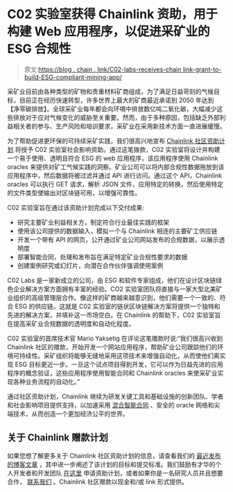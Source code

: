 # C02 实验室获得 Chainlink 资助，用于构建 Web 应用程序，以促进采矿业的 ESG 合规性

> 原文:[https://blog . chain . link/C02-labs-receives-chain link-grant-to-build-ESG-compliant-mining-app/](https://blog.chain.link/c02-labs-receives-chainlink-grant-to-build-esg-compliant-mining-app/)

采矿业目前由各种类型的矿物和贵重材料矿商组成，为了满足日益苛刻的气候目标，目前正在经历快速转型，许多世界上最大的矿商最近承诺到 2050 年达到[](https://www.reuters.com/business/sustainable-business/worlds-largest-miners-pledge-net-zero-carbon-emissions-by-2050-2021-10-05/)【净零碳排放】。全球采矿业每年都会向环境中排放数亿吨二氧化碳，大幅减少这些排放对于应对气候变化的威胁至关重要。然而，由于多种原因，包括缺乏外部利益相关者的参与、生产风险和培训要求，采矿业在采用新技术方面一直进展缓慢。

为了帮助促进更环保的可持续采矿实践，我们很高兴地宣布 [Chainlink 社区资助计划](https://chain.link/community/grants) 将授予 C02 实验室社会影响资助。通过这笔拨款，C02 实验室将设计并构建一个易于使用、透明且符合 ESG 的 web 应用程序，该应用程序使用 Chainlink oracles 来提供对矿工气候实践的洞察。矿业公司可以将内部合规性数据拖放到该应用程序中，然后数据将被过滤并通过 API 进行访问。通过这个 API，Chainlink oracles 可以执行 GET 请求，解析 JSON 文件，应用特定的转换，然后使用特定的文件类型使输出对区块链可用，以增强可靠性。

C02 实验室旨在通过该资助计划完成以下交付成果:

*   研究主要矿业利益相关方，制定符合行业最佳实践的框架
*   使用该公司提供的数据输入，模拟一个与 Chainlink 相连的主要矿工供应链
*   开发一个带有 API 的网页，公开通过矿业公司网站发布的合规数据，以展示透明度
*   部署智能合同，处理和发布旨在满足特定矿业合规性要求的数据
*   创建案例研究或幻灯片，向潜在合作伙伴强调使用案例

C02 Labs 是一家新成立的公司，由 ESG 和软件专家组成，他们在设计区块链绿色企业解决方案方面拥有丰富的经验。CO2 实验室团队将直接与一家大型北美矿业组织的高级管理层合作。像这样的矿商越来越意识到，他们需要一个一致的、符合 ESG 的供应链。这就是 C02 实验室的链状区块链解决方案将提供一个独特和先进的解决方案，并填补这一市场空白。在 Chainlink 的帮助下，C02 实验室旨在提高采矿业合规数据的透明度和自动化程度。

C02 实验室的首席技术官 Mario Yaksetig 在评论这笔赠款时说:“我们很高兴收到 Chainlink 社区的赠款，开始开发一个网站应用程序，帮助矿业公司跟踪他们的环境可持续性。采矿组织将能够无缝地采用这项技术来增强自动化，从而使他们离实现 ESG 目标更近一步。一旦这个试点项目得到开发，它可以作为日益先进的应用程序的概念验证，这些应用程序使用智能合同和 Chainlink oracles 来使采矿业实现各种业务流程的自动化。”

通过社区资助计划，Chainlink 继续为研发关键工具和基础设施的创新团队、学者和社会影响项目提供支持，以加速采用 [混合智能合同](https://blog.chain.link/hybrid-smart-contracts-explained/) 、安全的 oracle 网络和尖端技术，从而创造一个更加经济公平的世界。

## 关于 Chainlink 赠款计划

如果您想了解更多关于 Chainlink 社区资助计划的信息，请查看我们的 [最近发布的博客文章](https://blog.chain.link/introducing-the-chainlink-community-grant-program/) ，其中进一步阐述了该计划的目标和提交标准。我们鼓励有才华的个人开发者和开发团队 [在这里](https://chainlinkgrants.typeform.com/to/efEbsq) 申请资助计划，或者如果你是一名研究人员并且想要合作， [联系我们](/cdn-cgi/l/email-protection#dfadbaacbabeadbcb79fbcb7beb6b1b3b6b1b4b3bebdacf1bcb0b2) 。Chainlink 社区赠款以现金和/或 link 形式提供。